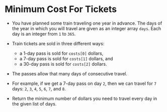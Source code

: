 # Minimum Cost For Tickets

- You have planned some train traveling one year in advance. The days of the year in which you will travel are given as an integer array `days`. Each day is an integer from `1` to `365`.

- Train tickets are sold in three different ways:

  - a 1-day pass is sold for `costs[0]` dollars,
  - a 7-day pass is sold for `costs[1]` dollars, and
  - a 30-day pass is sold for `costs[2]` dollars.
- The passes allow that many days of consecutive travel.

- For example, if we get a 7-day pass on day `2`, then we can travel for `7` days: `2`, `3`, `4`, `5`, `6`, `7`, and `8`.
- Return the minimum number of dollars you need to travel every day in the given list of days.
